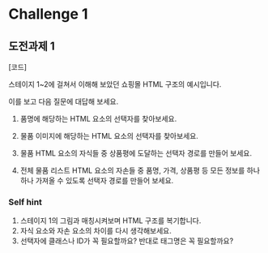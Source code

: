 # Challenge 1

## 도전과제 1

[코드]

스테이지 1~2에 걸쳐서 이해해 보았던 쇼핑몰 HTML 구조의 예시입니다.

이를 보고 다음 질문에 대답해 보세요.


1. 품명에 해당하는 HTML 요소의 선택자를 찾아보세요.

2. 물품 이미지에 해당하는 HTML 요소의 선택자를 찾아보세요.

3. 물품 HTML 요소의 자식들 중 상품평에 도달하는 선택자 경로를 만들어 보세요.

4. 전체 물품 리스트 HTML 요소의 자손들 중 품명, 가격, 상품평 등 모든 정보를 하나하나 가져올 수 있도록 선택자 경로를 만들어 보세요.



### Self hint

1. 스테이지 1의 그림과 매칭시켜보며 HTML 구조를 복기합니다.
2. 자식 요소와 자손 요소의 차이를 다시 생각해보세요.
3. 선택자에 클래스나 ID가 꼭 필요할까요? 반대로 태그명은 꼭 필요할까요?

